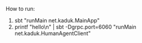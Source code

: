 How to run:

1.  sbt "runMain net.kaduk.MainApp"
2.  printf "hello\n" | sbt -Dgrpc.port=6060 "runMain net.kaduk.HumanAgentClient"